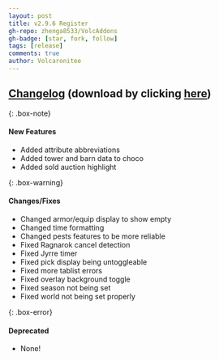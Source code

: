 ```yaml
---
layout: post
title: v2.9.6 Register
gh-repo: zhenga8533/VolcAddons
gh-badge: [star, fork, follow]
tags: [release]
comments: true
author: Volcaronitee
---
```


## [Changelog](https://github.com/zhenga8533/VolcAddons/releases/tag/v2.9.6) (download by clicking [here](https://github.com/zhenga8533/VolcAddons/releases/download/v2.9.6/VolcAddons.zip))

{: .box-note}

#### New Features

- Added attribute abbreviations
- Added tower and barn data to choco
- Added sold auction highlight

{: .box-warning}

#### Changes/Fixes

- Changed armor/equip display to show empty
- Changed time formatting
- Changed pests features to be more reliable
- Fixed Ragnarok cancel detection
- Fixed Jyrre timer
- Fixed pick display being untoggleable
- Fixed more tablist errors
- Fixed overlay background toggle
- Fixed season not being set
- Fixed world not being set properly

{: .box-error}

#### Deprecated

- None!
